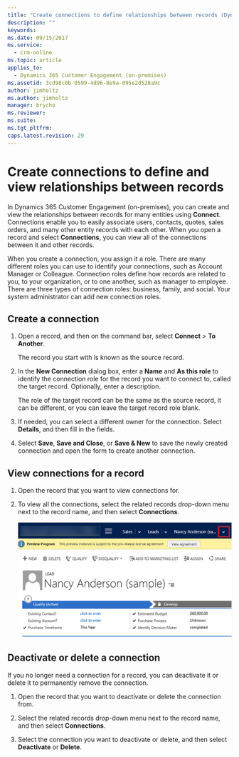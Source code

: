 ```yaml
---
title: "Create connections to define relationships between records (Dynamics 365 Customer Engagement (on-premises)) | MicrosoftDocs"
description: ""
keywords: 
ms.date: 09/15/2017
ms.service:
  - crm-online
ms.topic: article
applies_to:
  - Dynamics 365 Customer Engagement (on-premises)
ms.assetid: 3cd98c0b-0599-4d96-8e9a-095e2d528a9c
author: jimholtz
ms.author: jimholtz
manager: brycho
ms.reviewer: 
ms.suite: 
ms.tgt_pltfrm: 
caps.latest.revision: 29
---
```


# Create connections to define and view relationships between records

In Dynamics 365 Customer Engagement (on-premises), you can create and view the relationships between records for many entities using **Connect**. Connections enable you to easily associate users, contacts, quotes, sales orders, and many other entity records with each other. When you open a record and select **Connections**, you can view all of the connections between it and other records.  
  
 When you create a connection, you assign it a role. There are many different roles you can use to identify your connections, such as Account Manager or Colleague. Connection roles define how records are related to you, to your organization, or to one another, such as manager to employee. There are three types of connection roles: business, family, and social. Your system administrator can add new connection roles.  
  
<a name="BKMK_Createconnection"></a>   
## Create a connection  
  
1.  Open a record, and then on the command bar, select **Connect** > **To Another**.  
  
     The record you start with is known as the source record.  
  
2.  In the **New Connection** dialog box, enter a **Name** and **As this role** to identify the connection role for the record you want to connect to, called the target record. Optionally, enter a description.  
  
     The role of the target record can be the same as the source record, it can be different, or you can leave the target record role blank.  
  
3.  If needed, you can select a different owner for the connection. Select **Details**, and then fill in the fields.  
  
4.  Select **Save**, **Save and Close**, or **Save & New** to save the newly created connection and open the form to create another connection.  
  
<a name="BKMK_Viewconnections"></a>   
## View connections for a record  
  
1. Open the record that you want to view connections for.  
  
2. To view all the connections, select the related records drop-down menu next to the record name, and then select **Connections**.  
  
   ![Select related records dropdown to view Connection](../basics/media/select-related-records-view-connection.png "Select related records dropdown to view Connection")  
  
<a name="BKMK_Deactivateordelete"></a>   
## Deactivate or delete a connection  
 If you no longer need a connection for a record, you can deactivate it or delete it to permanently remove the connection.  
  
1.  Open the record that you want to deactivate or delete the connection from.  
  
2.  Select the related records drop-down menu next to the record name, and then select **Connections**.  
  
3.  Select the connection you want to deactivate or delete, and then select **Deactivate** or **Delete**.  
  

